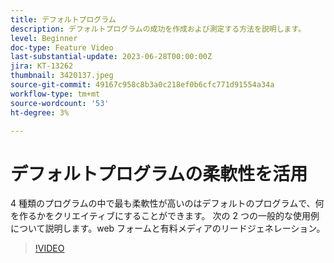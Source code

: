 ```yaml
---
title: デフォルトプログラム
description: デフォルトプログラムの成功を作成および測定する方法を説明します。
level: Beginner
doc-type: Feature Video
last-substantial-update: 2023-06-28T00:00:00Z
jira: KT-13262
thumbnail: 3420137.jpeg
source-git-commit: 49167c958c8b3a0c218ef0b6cfc771d91554a34a
workflow-type: tm+mt
source-wordcount: '53'
ht-degree: 3%

---
```



# デフォルトプログラムの柔軟性を活用


4 種類のプログラムの中で最も柔軟性が高いのはデフォルトのプログラムで、何を作るかをクリエイティブにすることができます。
次の 2 つの一般的な使用例について説明します。web フォームと有料メディアのリードジェネレーション。

>[!VIDEO](https://video.tv.adobe.com/v/3420137?learn=on)
